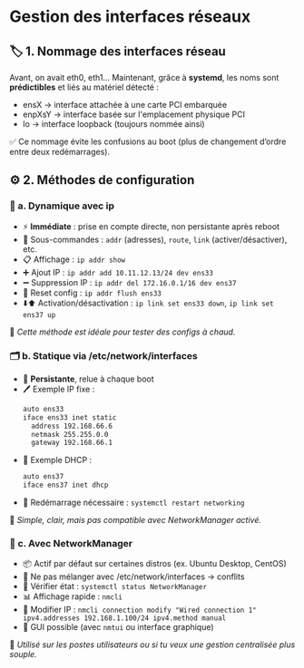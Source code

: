 # Gestion des interfaces réseaux

## **🏷️ 1. Nommage des interfaces réseau**

Avant, on avait eth0, eth1… Maintenant, grâce à **systemd**, les noms sont **prédictibles** et liés au matériel détecté :

- ensX → interface attachée à une carte PCI embarquée
- enpXsY → interface basée sur l'emplacement physique PCI
- lo → interface loopback (toujours nommée ainsi)

✅ Ce nommage évite les confusions au boot (plus de changement d’ordre entre deux redémarrages).



## **⚙️ 2. Méthodes de configuration**

### **🔁 a. Dynamique avec ip**

- ⚡ **Immédiate** : prise en compte directe, non persistante après reboot
- 🔨 Sous-commandes : `addr` (adresses), `route`, `link` (activer/désactiver), etc.
- 📋 Affichage : `ip addr show`
- ➕ Ajout IP : `ip addr add 10.11.12.13/24 dev ens33`
- ➖ Suppression IP : `ip addr del 172.16.0.1/16 dev ens37`
- 🧹 Reset config : `ip addr flush ens33`
- ⬇️⬆️ Activation/désactivation : `ip link set ens33 down`, `ip link set ens37 up`

🧠 *Cette méthode est idéale pour tester des configs à chaud.*



### **🗂️ b. Statique via /etc/network/interfaces**

- 🧷 **Persistante**, relue à chaque boot
- 🖊️ Exemple IP fixe :
  ```bash
  auto ens33
  iface ens33 inet static
    address 192.168.66.6
    netmask 255.255.0.0
    gateway 192.168.66.1
  ```
- 🔁 Exemple DHCP :
   ```bash
  auto ens37
  iface ens37 inet dhcp
   ```
- 🔄 Redémarrage nécessaire : `systemctl restart networking`

🔎 *Simple, clair, mais pas compatible avec NetworkManager activé.*



### **🧠 c. Avec NetworkManager**

- 📦 Actif par défaut sur certaines distros (ex. Ubuntu Desktop, CentOS)
- 🔗 Ne pas mélanger avec /etc/network/interfaces → conflits
- 🧪 Vérifier état : `systemctl status NetworkManager`
- 📊 Affichage rapide : `nmcli`
- 🧬 Modifier IP : `nmcli connection modify "Wired connection 1" ipv4.addresses 192.168.1.100/24 ipv4.method manual`
- 🧩 GUI possible (avec `nmtui` ou interface graphique)

🎯 *Utilisé sur les postes utilisateurs ou si tu veux une gestion centralisée plus souple.*

